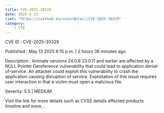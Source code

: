 ```yaml
---
title: CVE-2025-30329
date: 2025-5-13
lien: "https://cvefeed.io/vuln/detail/CVE-2025-30329"
category:
    - CVE
---
```


CVE ID : CVE-2025-30329

Published :  May 13
2025
6:15 p.m. | 2 hours
36 minutes ago

Description : Animate versions 24.0.8
23.0.11 and earlier are affected by a NULL Pointer Dereference vulnerability that could lead to application denial-of-service. An attacker could exploit this vulnerability to crash the application
causing disruption of service. Exploitation of this issue requires user interaction in that a victim must open a malicious file.

Severity: 5.5 | MEDIUM

Visit the link for more details
such as CVSS details
affected products
timeline
and more...
